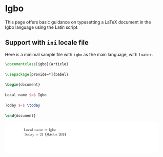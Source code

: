 # Igbo

This page offers basic guidance on typesetting a LaTeX document in the
Igbo language using the Latin script.

## Support with `ini` locale file

Here is a minimal sample file with `igbo` as the main language, with `luatex`.

```tex
\documentclass[igbo]{article}

\usepackage[provide=*]{babel}

\begin{document}

Local name $=$ Igbo

Today $=$ \today

\end{document}
```

![](../media/locale-igbo.png)